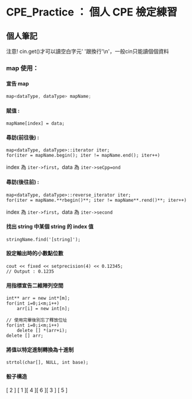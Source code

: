 # CPE_Practice ： 個人 CPE 檢定練習

## 個人筆記

注意! cin.get()才可以讀空白字元' '跟換行'\n'，一般cin只能讀個個資料

### map 使用：
#### 宣告 map
```Cpp
map<dataType, dataType> mapName;
```
#### 賦值 : 
```cpp=
mapName[index] = data;
```
#### 尋訪(前往後) :
```cpp=
map<dataType, dataType>::iterator iter;
for(iter = mapName.begin(); iter != mapName.end(); iter++)
```
index 為 `iter->first`，data 為 `iter->seCpp=ond`
#### 尋訪(後往前) : 
```cpp=
map<dataType, dataType>::reverse_iterator iter;
for(iter = mapName.**rbegin()**; iter != mapName**.rend()**; iter++)
```
index 為 `iter->first`，data 為 `iter->second`

#### 找出 string 中某個 string 的 index 值
```cpp=
stringName.find('[string]');
```

#### 設定輸出時的小數點位數
```cpp=
cout << fixed << setprecision(4) << 0.12345;
// Output : 0.1235
```

#### 用指標宣告二維陣列空間
```cpp=
int** arr = new int*[m];
for(int i=0;i<m;i++)
    arr[i] = new int[n];

// 使用完畢後別忘了釋放位址
for(int i=0;i<m;i++)
    delete [] *(arr+i);
delete [] arr;
```

#### 將值以特定進制轉換為十進制
```cpp=
strtol(char[], NULL, int base);
```

#### 骰子構造
[ 2 ]
[ 1 ][ 4 ][ 6 ][ 3 ]
[ 5 ]